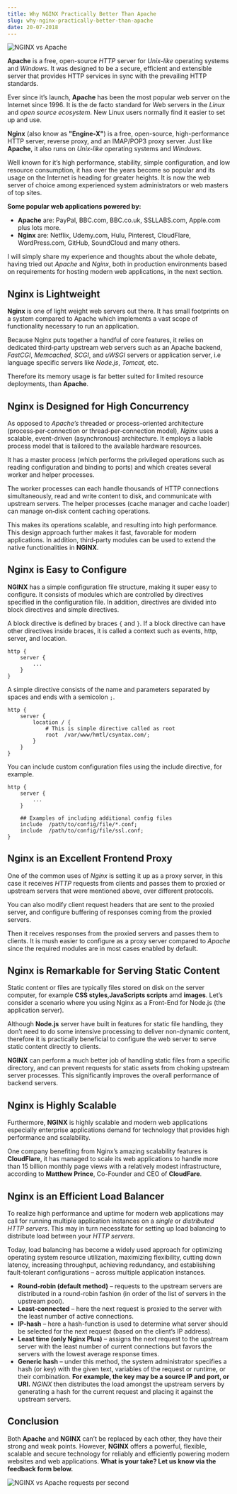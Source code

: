 ```yaml
---
title: Why NGINX Practically Better Than Apache
slug: why-nginx-practically-better-than-apache
date: 20-07-2018
---
```


![NGINX vs Apache](media/nginx-vs-apache.png)

**Apache** is a free, open-source _HTTP_ server for _Unix-like_ operating systems and _Windows_.
It was designed to be a secure, efficient and extensible server that provides HTTP services in sync with the prevailing HTTP standards.

Ever since it’s launch, **Apache** has been the most popular web server on the Internet since 1996.
It is the de facto standard for Web servers in the _Linux_ and _open source ecosystem_.
New Linux users normally find it easier to set up and use.

**Nginx** (also know as **"Engine-X"**) is a free, open-source, high-performance HTTP server, reverse proxy, and an IMAP/POP3 proxy server.
Just like **Apache**, it also runs on _Unix-like_ operating systems and _Windows_.

Well known for it’s high performance, stability, simple configuration, and low resource consumption, it has over the years become so popular and its usage on the Internet is heading for greater heights.
It is now the web server of choice among experienced system administrators or web masters of top sites.

**Some popular web applications powered by:**

* **Apache** are: PayPal, BBC.com, BBC.co.uk, SSLLABS.com, Apple.com plus lots more.
* **Nginx** are: Netflix, Udemy.com, Hulu, Pinterest, CloudFlare, WordPress.com, GitHub, SoundCloud and many others.

I will simply share my experience and thoughts about the whole debate, having tried out _Apache_ and _Nginx_, both in production environments based on requirements for hosting modern web applications,
in the next section.

## Nginx is Lightweight

**Nginx** is one of light weight web servers out there.
It has small footprints on a system compared to Apache which implements a vast scope of functionality necessary to run an application.

Because Nginx puts together a handful of core features,
it relies on dedicated third‑party upstream web servers such
as an Apache backend, _FastCGI_, _Memcached_, _SCGI_, and _uWSGI_ servers or application server,
i.e language specific servers like *Node.js*, *Tomcat*, etc.

Therefore its memory usage is far better suited for limited resource deployments, than **Apache**.

## Nginx is Designed for High Concurrency

As opposed to _Apache’s_ threaded or process-oriented architecture (process‑per‑connection or thread‑per‑connection model), *Nginx* uses a scalable, event-driven (asynchronous) architecture.
It employs a liable process model that is tailored to the available hardware resources.

It has a master process (which performs the privileged operations such as reading configuration and binding to ports) and which creates several worker and helper processes.

The worker processes can each handle thousands of HTTP connections simultaneously, read and write content to disk, and communicate with upstream servers. The helper processes (cache manager and cache loader) can manage on‑disk content caching operations.

This makes its operations scalable, and resulting into high performance.
This design approach further makes it fast, favorable for modern applications.
In addition, third‑party modules can be used to extend the native functionalities in **NGINX**.

## Nginx is Easy to Configure

**NGINX** has a simple configuration file structure, making it super easy to configure.
It consists of modules which are controlled by directives specified in the configuration file.
In addition, directives are divided into block directives and simple directives.

A block directive is defined by braces `{` and `}`.
If a block directive can have other directives inside braces, it is called a context such as events, http, server, and location.

```nginx
http {
    server {
        ...
    }
}
```

A simple directive consists of the name and parameters separated by spaces and ends with a semicolon `;`.

```nginx
http {
    server {
        location / {
            # This is simple directive called as root
            root  /var/www/hmtl/csyntax.com/;
        }
    }
}
```

You can include custom configuration files using the include directive, for example.

```nginx
http {
    server {
        ...
    }

    ## Examples of including additional config files
    include  /path/to/config/file/*.conf;
    include  /path/to/config/file/ssl.conf;
}
```

## Nginx is an Excellent Frontend Proxy

One of the common uses of *Nginx* is setting it up as a proxy server, in this case it receives _HTTP_ requests from clients and passes them to proxied or upstream servers that were mentioned above, over different protocols.

You can also modify client request headers that are sent to the proxied server, and configure buffering of responses coming from the proxied servers.

Then it receives responses from the proxied servers and passes them to clients.
It is mush easier to configure as a proxy server compared to *Apache* since the required modules are in most cases enabled by default.

## Nginx is Remarkable for Serving Static Content

Static content or files are typically files stored on disk on the server computer, for example **CSS styles**,**JavaScripts scripts** amd **images**.
Let’s consider a scenario where you using Nginx as a Front-End for Node.js (the application server).

Although **Node.js** server have built in features for static file handling, they don’t need to do some intensive processing to deliver non-dynamic content, therefore it is practically beneficial to configure the web server to serve static content directly to clients.

**NGINX** can perform a much better job of handling static files from a specific directory, and can prevent requests for static assets from choking upstream server processes.
This significantly improves the overall performance of backend servers.

## Nginx is Highly Scalable

Furthermore, **NGINX** is highly scalable and modern web applications especially enterprise applications demand for technology that provides high performance and scalability.

One company benefiting from Nginx’s amazing scalability features is __CloudFlare__,
it has managed to scale its web applications to handle more than 15 billion monthly page views with a relatively modest infrastructure, according to __Matthew Prince__, Co-Founder and CEO of __CloudFare__.

## Nginx is an Efficient Load Balancer

To realize high performance and uptime for modern web applications may call for running multiple application instances on a _single_ or _distributed HTTP servers_.
This may in turn necessitate for setting up load balancing to distribute load between your _HTTP servers_.

Today, load balancing has become a widely used approach for optimizing operating system resource utilization, maximizing flexibility, cutting down latency, increasing throughput, achieving redundancy, and establishing fault-tolerant configurations – across multiple application instances.

* **Round-robin (default method)** – requests to the upstream servers are distributed in a round-robin fashion (in order of the list of servers in the upstream pool).
* **Least-connected** – here the next request is proxied to the server with the least number of active connections.
* **IP-hash** – here a hash-function is used to determine what server should be selected for the next request (based on the client’s IP address).
* **Least time (only Nginx Plus)** – assigns the next request to the upstream server with the least number of current connections but favors the servers with the lowest average response times.
* **Generic hash** – under this method, the system administrator specifies a hash (or key) with the given text, variables of the request or runtime, or their combination. __For example, the key may be a source IP and port, or URI.__
_NGINX_ then distributes the load amongst the upstream servers by generating a hash for the current request and placing it against the upstream servers.

## Conclusion

Both **Apache** and **NGINX** can’t be replaced by each other, they have their strong and weak points.
However, **NGINX** offers a powerful, flexible, scalable and secure technology 
for reliably and efficiently powering modern websites and web applications.
__What is your take? Let us know via the feedback form below.__

![NGINX vs Apache requests per second](media/nginx-apache-reqs-sec.png)

